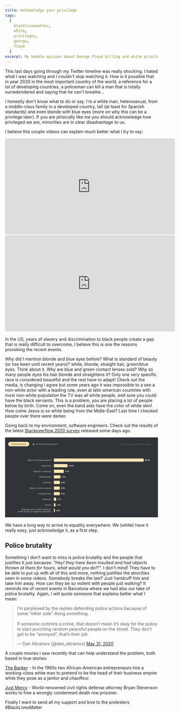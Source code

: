 ```yaml
---
title: Acknowledge your privilege
tags:
  [
    blacklivesmatter,
    white,
    privileges,
    george,
    floyd
  ]
excerpt: My humble opinion about George Floyd killing and white privilege
---
```


This last days going through my Twitter timeline was really shocking. I hated what I was watching and I couldn't stop watching it. How is it possible that in year 2020 in the most important country of the world, a reference for a lot of developing countries, a policeman can kill a man that is totally surredendered and saying that he can't breathe...

I honestly don't know what to do or say. I'm a white man, heterosexual, from a middle-class family in a developed country, tall (at least for Spanish standards) and even blonde with blue eyes (more on why this can be a privilege later). If you are phisically like me you should acknowledge how privileged we are, minorities are in clear disadvantage to us.

I believe this couple videos can explain much better what I try to say:
<iframe width="560" height="315" src="https://www.youtube.com/embed/4K5fbQ1-zps" frameborder="0" allow="accelerometer; autoplay; encrypted-media; gyroscope; picture-in-picture" allowfullscreen></iframe>

<iframe width="560" height="315" src="https://www.youtube.com/embed/Mqrhn8khGLM" frameborder="0" allow="accelerometer; autoplay; encrypted-media; gyroscope; picture-in-picture" allowfullscreen></iframe>

In the US, years of slavery and discrimination to black people create a gap that is really difficult to overcome, I believe this is one the reasons provoking  the recent events.

Why did I mention blonde and blue eyes before? What is standard of beauty (or has been until recent years)? white, blonde, straight hair, green/blue eyes. 
Think about it. Why are blue and green contact lenses sold? Why so many people dyes his hair blonde and straightens it? Only one very specific race is considered beautiful and the rest have to adapt! Check out the media, is changing I agree but some years ago it was impossible to a see a non-white actor with a leading role, even at latin american countries with most non-white population the TV was all white people, well sure you could have the black servants. This is a problem, you are placing a lot of people below by birth. Come on, even the band aids have the color of white skin! How come Jesus is so white being from the Midle-East? Last time I checked people over there were darker.

Going back to my environment, software engineers. Check out the results of the latest [Stackoverflow 2020 survey](https://insights.stackoverflow.com/survey/2020#developer-profile-gender-all-respondents2) released some days ago.

![Race and Ethnicity](../images/developers-race.png)

We have a long way to arrive to equality everywhere. We (white) have it really easy, just acknowledge it, as a first step.

## Police brutality

Something I don't want to miss is police brutality and the people that justifies it just because: *"Hey! they have been insulted and had objects thrown at them for hours, what would you do?!"*. I don't mind! They have to be able to put up with all of this and more, nothing justifies the atrocities seen in some videos. Somebody breaks the law? Just handcuff him and take him away. How can they be so violent with people just walking? It reminds me of recent events in Barcelona where we had also our take of police brutality. Again, I will quote someone that explains better what I mean:

<blockquote class="twitter-tweet"><p lang="en" dir="ltr">I’m perplexed by the replies defending police actions because of some “other side” doing something.<br><br>If someone commits a crime, that doesn’t mean it’s okay for the police to start punching random peaceful people on the street. They don’t get to be “annoyed”, that’s their job.</p>&mdash; Dan Abramov (@dan_abramov) <a href="https://twitter.com/dan_abramov/status/1267151390578749441?ref_src=twsrc%5Etfw">May 31, 2020</a></blockquote> <script async src="https://platform.twitter.com/widgets.js" charset="utf-8"></script>

A couple movies I saw recently that can help understand the problem, both based in true stories:

[The Banker](https://www.imdb.com/title/tt6285944/) - In the 1960s two African-American entrepreneurs hire a working-class white man to pretend to be the head of their business empire while they pose as a janitor and chauffeur.

[Just Mercy](https://www.imdb.com/title/tt4916630/?ref_=tt_sims_tt) - World-renowned civil rights defense attorney Bryan Stevenson works to free a wrongly condemned death row prisoner.

Finally I want to send all my support and love to the protesters #BlackLivesMatter